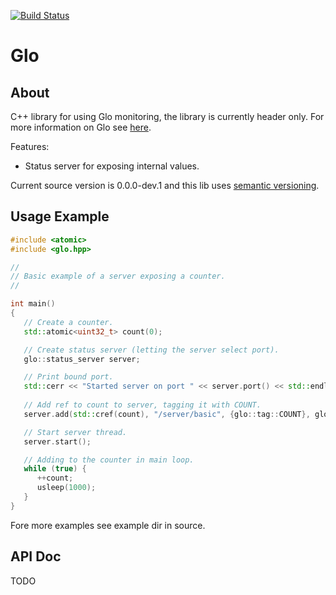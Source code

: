 [![Build Status](https://travis-ci.org/andersroos/glo-cpplib.svg?branch=master)](https://travis-ci.org/andersroos/glo-cpplib)

# Glo #

## About ##

C++ library for using Glo monitoring, the library is currently header
only. For more information on Glo see
[here](https://github.com/andersroos/glo).

Features:

* Status server for exposing internal values.

Current source version is 0.0.0-dev.1 and this lib uses [semantic
versioning](http://semver.org/).

## Usage Example ##

```c++
#include <atomic>
#include <glo.hpp>

//
// Basic example of a server exposing a counter.
//

int main()
{
   // Create a counter.
   std::atomic<uint32_t> count(0);

   // Create status server (letting the server select port).
   glo::status_server server;

   // Print bound port.
   std::cerr << "Started server on port " << server.port() << std::endl;
   
   // Add ref to count to server, tagging it with COUNT.
   server.add(std::cref(count), "/server/basic", {glo::tag::COUNT}, glo::level::MEDIUM, "Simple counter.");

   // Start server thread.
   server.start();

   // Adding to the counter in main loop.
   while (true) {
      ++count;
      usleep(1000);
   }
}
```

Fore more examples see example dir in source.

## API Doc ##

TODO
